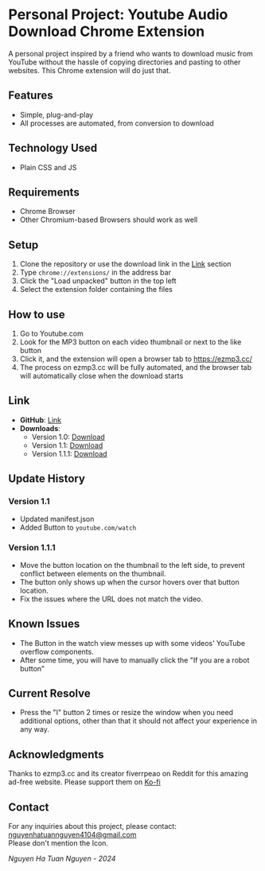 # Personal Project: Youtube Audio Download Chrome Extension

A personal project inspired by a friend who wants to download music from YouTube without the hassle of copying directories and pasting to other websites. This Chrome extension will do just that.

## Features
- Simple, plug-and-play
- All processes are automated, from conversion to download

## Technology Used
- Plain CSS and JS

## Requirements
- Chrome Browser
- Other Chromium-based Browsers should work as well

## Setup
1. Clone the repository or use the download link in the [Link](#link) section
2. Type `chrome://extensions/` in the address bar
3. Click the "Load unpacked" button in the top left
4. Select the extension folder containing the files

## How to use
1. Go to Youtube.com
2. Look for the MP3 button on each video thumbnail or next to the like button
3. Click it, and the extension will open a browser tab to https://ezmp3.cc/
4. The process on ezmp3.cc will be fully automated, and the browser tab will automatically close when the download starts

## Link
- **GitHub**: [Link](https://github.com/AsahiOw/Youtube-video-audio-download)
- **Downloads**:
  - Version 1.0: [Download](https://drive.google.com/file/d/1ThX7qY1tl3HhQmTmSgnWyCmR6ZDCK57H)
  - Version 1.1: [Download](https://drive.google.com/file/d/1CQ5kxKszGDKCXpfVVec7m9cDNt-JtnaR)
  - Version 1.1.1: [Download](https://drive.google.com/file/d/1JHIlkK33O5g2tM-bqNSmmRSxndrGltfs/view)
## Update History
### Version 1.1
- Updated manifest.json
- Added Button to `youtube.com/watch`

### Version 1.1.1
- Move the button location on the thumbnail to the left side, to prevent conflict between elements on the thumbnail.
- The button only shows up when the cursor hovers over that button location.
- Fix the issues where the URL does not match the video.

## Known Issues
- The Button in the watch view messes up with some videos' YouTube overflow components.
- After some time, you will have to manually click the "If you are a robot button"

## Current Resolve
- Press the "I" button 2 times or resize the window when you need additional options, other than that it should not affect your experience in any way.

## Acknowledgments
Thanks to ezmp3.cc and its creator fiverrpeao on Reddit for this amazing ad-free website. Please support them on [Ko-fi](https://ko-fi.com/ezmp3)

## Contact
For any inquiries about this project, please contact:  
nguyenhatuannguyen4104@gmail.com  
Please don't mention the Icon.

*Nguyen Ha Tuan Nguyen - 2024*
